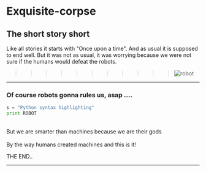 # Exquisite-corpse

## The short story short

Like all stories it starts with "Once upon a time".
And as usual it is supposed to end well.
But it was not as usual, it was worrying because we were not sure if the humans would defeat the robots.

>>>>>>>>>>> ![robot](https://images.discordapp.net/avatars/587170661663768586/886140e4c2fb31ed43a289b66f526e8f.png?size=128)

**************************
### Of course robots gonna rules us, asap ....
 
```python
s = "Python syntax highlighting"
print ROBOT
```
<br> But we are smarter than machines because we are their gods </br>  
By the way humans created machines and this is it!

THE END..
***  
